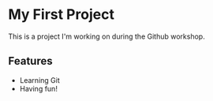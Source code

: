 # My First Project

This is a project I'm working on during the Github workshop.

## Features
- Learning Git
- Having fun!
